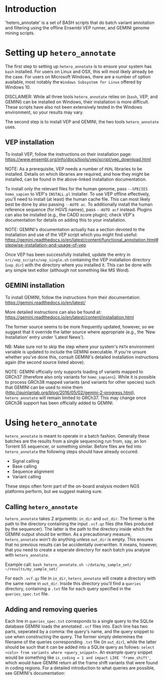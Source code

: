 # Introduction

'hetero_annotate' is a set of BASH scripts that do batch variant annotation and filtering using the offline Ensembl VEP runner, and GEMINI genome mining scripts.

# Setting up `hetero_annotate`
The first step to setting up `hetero_annotate` is to ensure your system has `bash` installed. For users on Linux and OSX, this will most likely already be the case. For users on Microsoft Windows, there are a number of option available, most notably the `Windows Subsystem for Linux` offered by Windows 10.

DISCLAIMER: While all three tools `hetero_annotate` relies on (`bash`, VEP, and GEMINI) can be installed on Windows, their installation is more difficult. These scripts have also not been extensively tested in the Windows environment, so your results may vary.

The second step is to install VEP and GEMINI, the two tools `hetero_annotate` uses.

## VEP installation
To install VEP, follow the instructions on their installation page: https://www.ensembl.org/info/docs/tools/vep/script/vep_download.html

NOTE: As a prerequisite, VEP needs a number of `PERL` libraries to be installed. Details on which libraries are required, and how they might be installed, can be found in the above-linked installation documentation.

To install only the relevant files for the human genome, pass `--SPECIES homo_sapien` to VEP's `INSTALL.pl` installer. To use VEP offline effectively, you'll need to install (at least) the human cache file. This can most likely best be done by also passing `--AUTO ac`. To additionally install the human reference sequence (for HGVS names), pass `--AUTO acf` instead. Plugins can also be installed (e.g., the CADD score plugin); check VEP's documentation for details on adding this to your installation.

NOTE: GEMINI's documentation actually has a section devoted to the installation and use of the VEP script which you might find useful: https://gemini.readthedocs.io/en/latest/content/functional_annotation.html#stepwise-installation-and-usage-of-vep

Once VEP has been successfully installed, update the entry in `src/vep_scripts/vep_single.sh` containing the VEP installation directory (`vep_dir`) with the directory where you installed it. This can be done with any simple text editor (although not something like MS Word).

## GEMINI installation
To install GEMINI, follow the instructions from their documentation:
https://gemini.readthedocs.io/en/latest/

More detailed instructions can also be found at:
https://gemini.readthedocs.io/en/latest/content/installation.html

The former source seems to be more frequently updated, however, so we suggest that it override the latter source where appropriate (e.g., the 'New Installation' entry under 'Latest News').

NB: Make sure not to skip the step where your system's `PATH` environment variable is updated to include the GEMINI executable. If you're unsure whether you've done this, consult GEMINI's detailed installation instructions again (the second source listed above).

NOTE: GEMINI officially only supports loading of variants mapped to GRCh37 (therefore also only variants for `homo_sapiens`). While it is possible to process GRCh38 mapped variants (and variants for other species) such that GEMINI can be used to mine them (http://quinlanlab.org/blog/2016/05/02/gemini-2-progress.html), `hetero_annotate` will remain limited to GRCh37. This may change once GRCh38 support has been officially added to GEMINI.

# Using `hetero_annotate`
`hetero_annotate` is meant to operate in a batch fashion. Generally these batches are the results from a single sequencing run from, say, an Ion Torrent S5 sequencer, or something similar. Before files are fed into `hetero_annotate` the following steps should have already occured:
- Signal calling
- Base calling
- Sequence alignment
- Variant calling

These steps often form part of the on-board analysis modern NGS platforms perform, but we suggest making sure.

## Calling `hetero_annotate`
`hetero_annotate` takes 2 arguments: `in_dir` and `out_dir`. The former is the path to the directory containing the input `.vcf.qz` files (the files produced by the sequencer). The latter is the path to the directory inside which the GEMINI output should be written. As a precautionary measure, `hetero_annotate` won't do anything unless `out_dir` is empty. This ensures that no previous results can be accidentally overwritten. It means, however, that you need to create a seperate directory for each batch you analyse with `hetero_annotate`.

Example call: `bash hetero_annotate.sh ~/data/my_sample_set/ ~/results/my_sample_set/`

For each `.vcf.gz` file in `in_dir`, `hetero_annotate` will create a directory with the same name in `out_dir`. Inside this directory you'll find a `queries` directory, containing a `.txt` file for each query specified in the `queries_spec.txt` file.

## Adding and removing queries
Each line in `queries_spec.txt` corresponds to a single query to the SQLite database GEMINI loads the annotated `.vcf` files into. Each line has two parts, seperated by a comma: the query's name, and the query snippet to use when constructing the query. The former simply determines the filename of the queries corresponding `.txt` file (in `out_dir`), while the latter should be such that it can be added into a SQLite query as follows: `select <cols> from variants where <query_snippet>`. An example query snippet would be something like `is_coding = 1 and impact LIKE 'frame_shift'`, which would have GEMINI return all the frame shift variants that were found in coding regions. For a detailed introduction to what queries are possible, see GEMINI's documentation:
